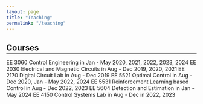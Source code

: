 ```yaml
---
layout: page
title: "Teaching"
permalink: "/teaching"
---
```


## Courses
<hr style="margin-top: -1em; margin-bottom: 1em;">

EE 3060 Control Engineering in Jan - May 2020, 2021, 2022, 2023, 2024
EE 2030 Electrical and Magnetic Circuits in Aug - Dec 2019, 2020, 2021
EE 2170 Digital Circuit Lab in Aug - Dec 2019
EE 5521 Optimal Control in Aug - Dec 2020, Jan - May 2022, 2024
EE 5531 Reinforcement Learning based Control in Aug - Dec 2022, 2023
EE 5604 Detection and Estimation in Jan - May 2024
EE 4150 Control Systems Lab in Aug - Dec in 2022, 2023
